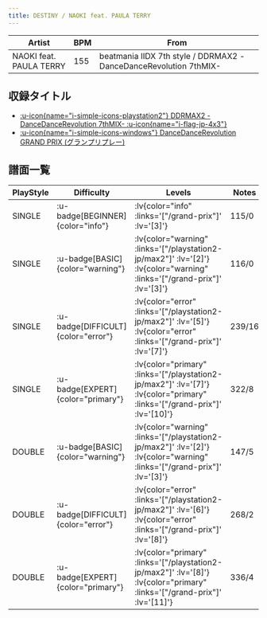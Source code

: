 ```yaml
---
title: DESTINY / NAOKI feat. PAULA TERRY
---
```


|Artist|BPM|From|
|------|---|----|
|NAOKI feat. PAULA TERRY|155|beatmania IIDX 7th style / DDRMAX2 -DanceDanceRevolution 7thMIX-|

## 収録タイトル

- [ :u-icon{name="i-simple-icons-playstation2"} DDRMAX2 -DanceDanceRevolution 7thMIX- :u-icon{name="i-flag-jp-4x3"} ](/playstation2-jp/max2)
- [ :u-icon{name="i-simple-icons-windows"} DanceDanceRevolution GRAND PRIX (グランプリプレー)](/grand-prix)

## 譜面一覧

|PlayStyle|Difficulty|Levels|Notes|Movie|
|---------|----------|------|-----|-----|
|SINGLE| :u-badge[BEGINNER]{color="info"} | :lv{color="info" :links='["/grand-prix"]' :lv='[3]'} |115/0||
|SINGLE| :u-badge[BASIC]{color="warning"} | :lv{color="warning" :links='["/playstation2-jp/max2"]' :lv='[2]'}  :lv{color="warning" :links='["/grand-prix"]' :lv='[3]'} |116/0||
|SINGLE| :u-badge[DIFFICULT]{color="error"} | :lv{color="error" :links='["/playstation2-jp/max2"]' :lv='[5]'}  :lv{color="error" :links='["/grand-prix"]' :lv='[7]'} |239/16||
|SINGLE| :u-badge[EXPERT]{color="primary"} | :lv{color="primary" :links='["/playstation2-jp/max2"]' :lv='[7]'}  :lv{color="primary" :links='["/grand-prix"]' :lv='[10]'} |322/8||
|DOUBLE| :u-badge[BASIC]{color="warning"} | :lv{color="warning" :links='["/playstation2-jp/max2"]' :lv='[2]'}  :lv{color="warning" :links='["/grand-prix"]' :lv='[3]'} |147/5||
|DOUBLE| :u-badge[DIFFICULT]{color="error"} | :lv{color="error" :links='["/playstation2-jp/max2"]' :lv='[6]'}  :lv{color="error" :links='["/grand-prix"]' :lv='[8]'} |268/2||
|DOUBLE| :u-badge[EXPERT]{color="primary"} | :lv{color="primary" :links='["/playstation2-jp/max2"]' :lv='[8]'}  :lv{color="primary" :links='["/grand-prix"]' :lv='[11]'} |336/4||
